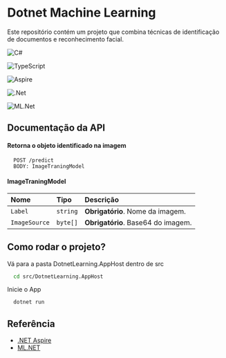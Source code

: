 
# Dotnet Machine Learning

Este repositório contém um projeto que combina técnicas de identificação de documentos e reconhecimento facial.

![C#](https://img.shields.io/badge/c%23-%23239120.svg?style=for-the-badge&logo=csharp&logoColor=white)

![TypeScript](https://img.shields.io/badge/typescript-%23007ACC.svg?style=for-the-badge&logo=typescript&logoColor=white)

![Aspire](https://img.shields.io/badge/Aspire-9933CC?style=for-the-badge&logo=.net&logoColor=white)

![.Net](https://img.shields.io/badge/.NET-5C2D91?style=for-the-badge&logo=.net&logoColor=white)

![ML.Net](https://img.shields.io/badge/ML.NET-5C2D45?style=for-the-badge&logo=.net&logoColor=white)

## Documentação da API

#### Retorna o objeto identificado na imagem

```http
  POST /predict
  BODY: ImageTraningModel
```
#### ImageTraningModel

| Nome   | Tipo       | Descrição                                   |
| :---------- | :--------- | :------------------------------------------ |
| `Label`      | `string` | **Obrigatório**. Nome da imagem.|
| `ImageSource`      | `byte[]` | **Obrigatório**. Base64 do imagem. |


## Como rodar o projeto?

Vá para a pasta DotnetLearning.AppHost dentro de src

```bash
  cd src/DotnetLearning.AppHost
```
Inicie o App
```bash
  dotnet run
```
## Referência

 - [.NET Aspire](https://learn.microsoft.com/en-us/dotnet/aspire/get-started/aspire-overview)
 - [ML.NET](https://learn.microsoft.com/en-us/dotnet/machine-learning/how-does-mldotnet-work)
